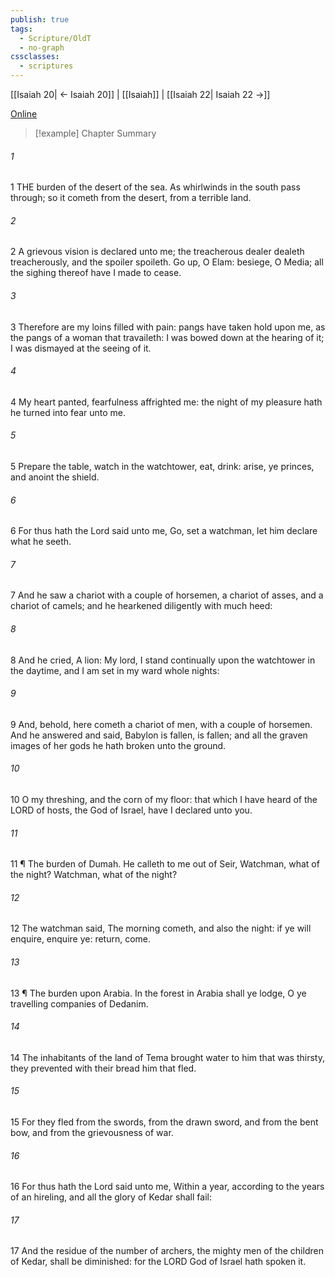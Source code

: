 ```yaml
---
publish: true
tags:
  - Scripture/OldT
  - no-graph
cssclasses:
  - scriptures
---
```

[[Isaiah 20| ← Isaiah 20]] | [[Isaiah]] | [[Isaiah 22| Isaiah 22 →]]

[Online](https://churchofjesuschrist.org/study/scriptures/ot/isa/21?lang=eng)

>[!example] Chapter Summary
>
###### 1
1 THE burden of the desert of the sea.  As whirlwinds in the south pass through; so it cometh from the desert, from a terrible land.
###### 2
2 A grievous vision is declared unto me; the treacherous dealer dealeth treacherously, and the spoiler spoileth.  Go up, O Elam: besiege, O Media; all the sighing thereof have I made to cease.
###### 3
3 Therefore are my loins filled with pain: pangs have taken hold upon me, as the pangs of a woman that travaileth: I was bowed down at the hearing of it; I was dismayed at the seeing of it.
###### 4
4 My heart panted, fearfulness affrighted me: the night of my pleasure hath he turned into fear unto me.
###### 5
5 Prepare the table, watch in the watchtower, eat, drink: arise, ye princes, and anoint the shield.
###### 6
6 For thus hath the Lord said unto me, Go, set a watchman, let him declare what he seeth.
###### 7
7 And he saw a chariot with a couple of horsemen, a chariot of asses, and a chariot of camels; and he hearkened diligently with much heed:
###### 8
8 And he cried, A lion: My lord, I stand continually upon the watchtower in the daytime, and I am set in my ward whole nights:
###### 9
9 And, behold, here cometh a chariot of men, with a couple of horsemen.  And he answered and said, Babylon is fallen, is fallen; and all the graven images of her gods he hath broken unto the ground.
###### 10
10 O my threshing, and the corn of my floor: that which I have heard of the LORD of hosts, the God of Israel, have I declared unto you.
###### 11
11 ¶ The burden of Dumah.  He calleth to me out of Seir, Watchman, what of the night?  Watchman, what of the night?
###### 12
12 The watchman said, The morning cometh, and also the night: if ye will enquire, enquire ye: return, come.
###### 13
13 ¶ The burden upon Arabia.  In the forest in Arabia shall ye lodge, O ye travelling companies of Dedanim.
###### 14
14 The inhabitants of the land of Tema brought water to him that was thirsty, they prevented with their bread him that fled.
###### 15
15 For they fled from the swords, from the drawn sword, and from the bent bow, and from the grievousness of war.
###### 16
16 For thus hath the Lord said unto me, Within a year, according to the years of an hireling, and all the glory of Kedar shall fail:
###### 17
17 And the residue of the number of archers, the mighty men of the children of Kedar, shall be diminished: for the LORD God of Israel hath spoken it.



